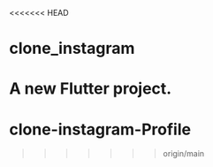 <<<<<<< HEAD
# clone_instagram

A new Flutter project.
=======
# clone-instagram-Profile
>>>>>>> origin/main
